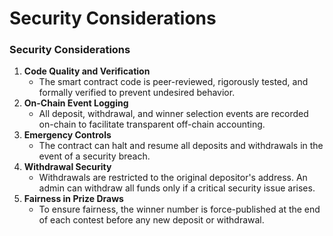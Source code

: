 # Security Considerations

### Security Considerations

1. **Code Quality and Verification**
   * The smart contract code is peer-reviewed, rigorously tested, and formally verified to prevent undesired behavior.
2. **On-Chain Event Logging**
   * All deposit, withdrawal, and winner selection events are recorded on-chain to facilitate transparent off-chain accounting.
3. **Emergency Controls**
   * The contract can halt and resume all deposits and withdrawals in the event of a security breach.
4. **Withdrawal Security**
   * Withdrawals are restricted to the original depositor's address. An admin can withdraw all funds only if a critical security issue arises.
5. **Fairness in Prize Draws**
   * To ensure fairness, the winner number is force-published at the end of each contest before any new deposit or withdrawal.
